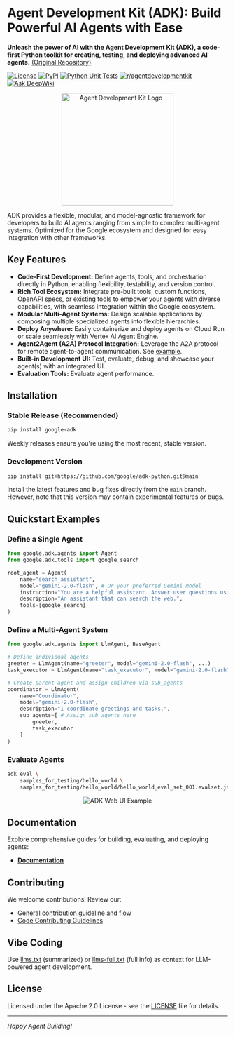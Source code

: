 # Agent Development Kit (ADK): Build Powerful AI Agents with Ease

**Unleash the power of AI with the Agent Development Kit (ADK), a code-first Python toolkit for creating, testing, and deploying advanced AI agents.** [(Original Repository)](https://github.com/google/adk-python)

[![License](https://img.shields.io/badge/License-Apache_2.0-blue.svg)](LICENSE)
[![PyPI](https://img.shields.io/pypi/v/google-adk)](https://pypi.org/project/google-adk/)
[![Python Unit Tests](https://github.com/google/adk-python/actions/workflows/python-unit-tests.yml/badge.svg)](https://github.com/google/adk-python/actions/workflows/python-unit-tests.yml)
[![r/agentdevelopmentkit](https://img.shields.io/badge/Reddit-r%2Fagentdevelopmentkit-FF4500?style=flat&logo=reddit&logoColor=white)](https://www.reddit.com/r/agentdevelopmentkit/)
[![Ask DeepWiki](https://deepwiki.com/badge.svg)](https://deepwiki.com/google/adk-python)

<div align="center">
  <img src="https://raw.githubusercontent.com/google/adk-python/main/assets/agent-development-kit.png" width="256" alt="Agent Development Kit Logo"/>
</div>

ADK provides a flexible, modular, and model-agnostic framework for developers to build AI agents ranging from simple to complex multi-agent systems. Optimized for the Google ecosystem and designed for easy integration with other frameworks.

## Key Features

*   **Code-First Development:** Define agents, tools, and orchestration directly in Python, enabling flexibility, testability, and version control.
*   **Rich Tool Ecosystem:** Integrate pre-built tools, custom functions, OpenAPI specs, or existing tools to empower your agents with diverse capabilities, with seamless integration within the Google ecosystem.
*   **Modular Multi-Agent Systems:** Design scalable applications by composing multiple specialized agents into flexible hierarchies.
*   **Deploy Anywhere:** Easily containerize and deploy agents on Cloud Run or scale seamlessly with Vertex AI Agent Engine.
*   **Agent2Agent (A2A) Protocol Integration:** Leverage the A2A protocol for remote agent-to-agent communication. See [example](https://github.com/a2aproject/a2a-samples/tree/main/samples/python/agents).
*   **Built-in Development UI:** Test, evaluate, debug, and showcase your agent(s) with an integrated UI.
*   **Evaluation Tools:** Evaluate agent performance.

## Installation

### Stable Release (Recommended)

```bash
pip install google-adk
```

Weekly releases ensure you're using the most recent, stable version.

### Development Version

```bash
pip install git+https://github.com/google/adk-python.git@main
```

Install the latest features and bug fixes directly from the `main` branch. However, note that this version may contain experimental features or bugs.

## Quickstart Examples

### Define a Single Agent

```python
from google.adk.agents import Agent
from google.adk.tools import google_search

root_agent = Agent(
    name="search_assistant",
    model="gemini-2.0-flash", # Or your preferred Gemini model
    instruction="You are a helpful assistant. Answer user questions using Google Search when needed.",
    description="An assistant that can search the web.",
    tools=[google_search]
)
```

### Define a Multi-Agent System

```python
from google.adk.agents import LlmAgent, BaseAgent

# Define individual agents
greeter = LlmAgent(name="greeter", model="gemini-2.0-flash", ...)
task_executor = LlmAgent(name="task_executor", model="gemini-2.0-flash", ...)

# Create parent agent and assign children via sub_agents
coordinator = LlmAgent(
    name="Coordinator",
    model="gemini-2.0-flash",
    description="I coordinate greetings and tasks.",
    sub_agents=[ # Assign sub_agents here
        greeter,
        task_executor
    ]
)
```

### Evaluate Agents

```bash
adk eval \
    samples_for_testing/hello_world \
    samples_for_testing/hello_world/hello_world_eval_set_001.evalset.json
```

<div align="center">
  <img src="https://raw.githubusercontent.com/google/adk-python/main/assets/adk-web-dev-ui-function-call.png" alt="ADK Web UI Example"/>
</div>

## Documentation

Explore comprehensive guides for building, evaluating, and deploying agents:

*   **[Documentation](https://google.github.io/adk-docs)**

## Contributing

We welcome contributions! Review our:

*   [General contribution guideline and flow](https://google.github.io/adk-docs/contributing-guide/)
*   [Code Contributing Guidelines](./CONTRIBUTING.md)

## Vibe Coding

Use [llms.txt](./llms.txt) (summarized) or [llms-full.txt](./llms-full.txt) (full info) as context for LLM-powered agent development.

## License

Licensed under the Apache 2.0 License - see the [LICENSE](LICENSE) file for details.

---

*Happy Agent Building!*